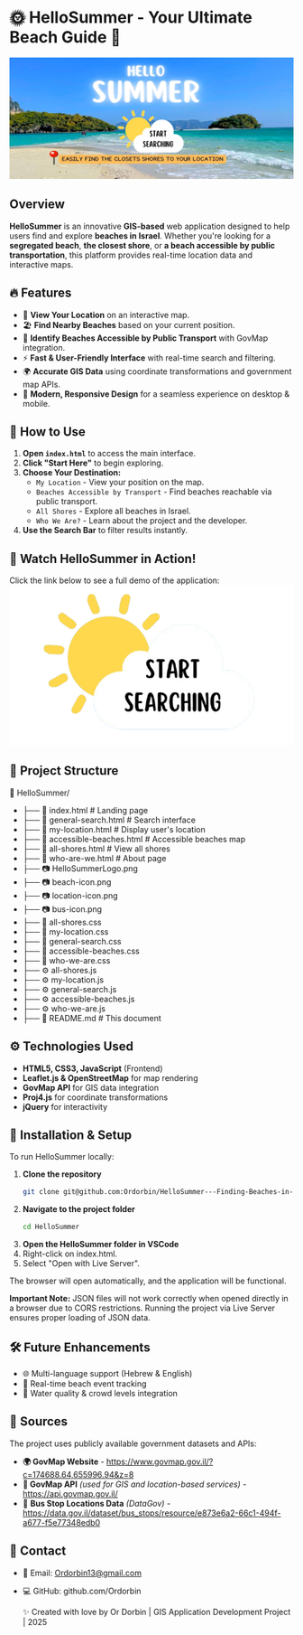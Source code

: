 # 🌞 HelloSummer - Your Ultimate Beach Guide 🌊

<p align="center">
  <img src="startpage.png" alt="Start Page" width="600">
</p>


## Overview
**HelloSummer** is an innovative **GIS-based** web application designed to help users find and explore **beaches in Israel**. Whether you're looking for a **segregated beach**, **the closest shore**, or **a beach accessible by public transportation**, this platform provides real-time location data and interactive maps.

## 🔥 Features
- 📍 **View Your Location** on an interactive map.
- 🏖️ **Find Nearby Beaches** based on your current position.
- 🚌 **Identify Beaches Accessible by Public Transport** with GovMap integration.
- ⚡ **Fast & User-Friendly Interface** with real-time search and filtering.
- 🌍 **Accurate GIS Data** using coordinate transformations and government map APIs.
- 🎨 **Modern, Responsive Design** for a seamless experience on desktop & mobile.

## 🎯 How to Use
1. **Open `index.html`** to access the main interface.
2. **Click "Start Here"** to begin exploring.
3. **Choose Your Destination:**
   - `My Location` - View your position on the map.
   - `Beaches Accessible by Transport` - Find beaches reachable via public transport.
   - `All Shores` - Explore all beaches in Israel.
   - `Who We Are?` - Learn about the project and the developer.
4. **Use the Search Bar** to filter results instantly.

## 🎥 Watch HelloSummer in Action!
Click the link below to see a full demo of the application:
[![Watch the HelloSummer Preview](start-button.png)](https://www.youtube.com/watch?v=G8on-KNgO7w)


## 📂 Project Structure
📁 HelloSummer/
- ├── 📜 index.html # Landing page
- ├── 📜 general-search.html # Search interface
- ├── 📜 my-location.html # Display user's location
- ├── 📜 accessible-beaches.html # Accessible beaches map
- ├── 📜 all-shores.html # View all shores
- ├── 📜 who-are-we.html # About page
- ├── 📷 HelloSummerLogo.png
- ├── 📷 beach-icon.png
- ├── 📷 location-icon.png
- ├── 📷 bus-icon.png
- ├── 🎨 all-shores.css
- ├── 🎨 my-location.css
- ├── 🎨 general-search.css
- ├── 🎨 accessible-beaches.css
- ├── 🎨 who-we-are.css
- ├── ⚙️ all-shores.js
- ├── ⚙️ my-location.js
- ├── ⚙️ general-search.js
- ├── ⚙️ accessible-beaches.js
- ├── ⚙️ who-we-are.js
- ├── 📜 README.md # This document

## ⚙️ Technologies Used
- **HTML5, CSS3, JavaScript** (Frontend)
- **Leaflet.js & OpenStreetMap** for map rendering
- **GovMap API** for GIS data integration
- **Proj4.js** for coordinate transformations
- **jQuery** for interactivity

## 🚀 Installation & Setup
To run HelloSummer locally:
1. **Clone the repository**
   ```sh
   git clone git@github.com:Ordorbin/HelloSummer---Finding-Beaches-in-Israel.git
2. **Navigate to the project folder**
   ```sh
   cd HelloSummer
3. **Open the HelloSummer folder in VSCode**
4. Right-click on index.html.
5.  Select "Open with Live Server".
   
The browser will open automatically, and the application will be functional.

**Important Note:** JSON files will not work correctly when opened directly in a browser due to CORS restrictions. Running the project via Live Server ensures proper loading of JSON data.

## 🛠️ Future Enhancements
- 🌐 Multi-language support (Hebrew & English)
- 📅 Real-time beach event tracking
- 🚦 Water quality & crowd levels integration

## 📌 Sources
The project uses publicly available government datasets and APIs:

* **🌍 GovMap Website** - https://www.govmap.gov.il/?c=174688.64,655996.94&z=8
* **📡 GovMap API** *(used for GIS and location-based services)* - https://api.govmap.gov.il/
* 🚌 **Bus Stop Locations Data** *(DataGov)* - https://data.gov.il/dataset/bus_stops/resource/e873e6a2-66c1-494f-a677-f5e77348edb0

## 📩 Contact
- 📧 Email: Ordorbin13@gmail.com
- 💻 GitHub: github.com/Ordorbin

  ✨ Created with love by Or Dorbin | GIS Application Development Project | 2025
